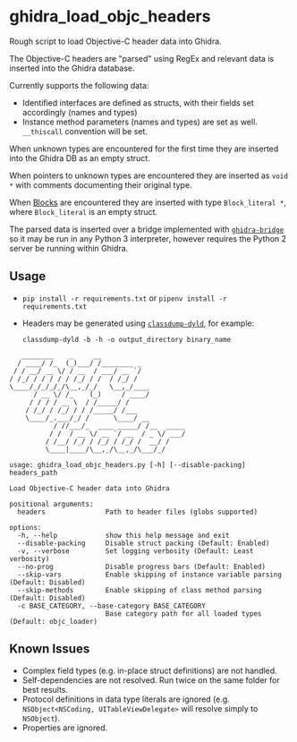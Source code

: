 # ghidra_load_objc_headers
Rough script to load Objective-C header data into Ghidra.

The Objective-C headers are "parsed" using RegEx and relevant data is inserted into the Ghidra database.

Currently supports the following data:
* Identified interfaces are defined as structs, with their fields set accordingly (names and types)
* Instance method parameters (names and types) are set as well. `__thiscall` convention will be set.

When unknown types are encountered for the first time they are inserted into the Ghidra DB as an empty struct.

When pointers to unknown types are encountered they are inserted as `void *` with comments documenting their original type.

When [Blocks](https://www.cocoawithlove.com/2009/10/how-blocks-are-implemented-and.html) are encountered they are inserted with type `Block_literal *`, where `Block_literal` is an empty struct.

The parsed data is inserted over a bridge implemented with [`ghidra-bridge`](https://github.com/justfoxing/ghidra_bridge) so it may be run in any Python 3 interpreter, however requires the Python 2 server be running within Ghidra.

## Usage

* `pip install -r requirements.txt` or `pipenv install -r requirements.txt`
* Headers may be generated using [`classdump-dyld`](https://github.com/limneos/classdump-dyld), for example:
  
  ```
  classdump-dyld -b -h -o output_directory binary_name
  ```
  
```
   ________    _     __                     
  / ____/ /_  (_)___/ /________ _
 / / __/ __ \/ / __  / ___/ __ `/
/ /_/ / / / / / /_/ / /  / /_/ /
\____/_/_/_/_/\__,_/_/   \__,_/____
      / __ \/ /_    (_)     / ____/
     / / / / __ \  / /_____/ /
    / /_/ / /_/ / / /_____/ /___
    \____/_.___/_/ /      \____/ __
           / //___/_  ____ _____/ /__  _____
          / /  / __ \/ __ `/ __  / _ \/ ___/
         / /__/ /_/ / /_/ / /_/ /  __/ /
         \____|____/\__,_/\__,_/\___/_/

usage: ghidra_load_objc_headers.py [-h] [--disable-packing] headers_path

Load Objective-C header data into Ghidra

positional arguments:
  headers               Path to header files (globs supported)

options:
  -h, --help            show this help message and exit
  --disable-packing     Disable struct packing (Default: Enabled)
  -v, --verbose         Set logging verbosity (Default: Least verbosity)
  --no-prog             Disable progress bars (Default: Enabled)
  --skip-vars           Enable skipping of instance variable parsing (Default: Disabled)
  --skip-methods        Enable skipping of class method parsing (Default: Disabled)
  -c BASE_CATEGORY, --base-category BASE_CATEGORY
                        Base category path for all loaded types (Default: objc_loader)
  ```
  
## Known Issues
* Complex field types (e.g. in-place struct definitions) are not handled.
* Self-dependencies are not resolved. Run twice on the same folder for best results.
* Protocol definitions in data type literals are ignored (e.g. `NSObject<NSCoding, UITableViewDelegate>` will resolve simply to `NSObject`).
* Properties are ignored.